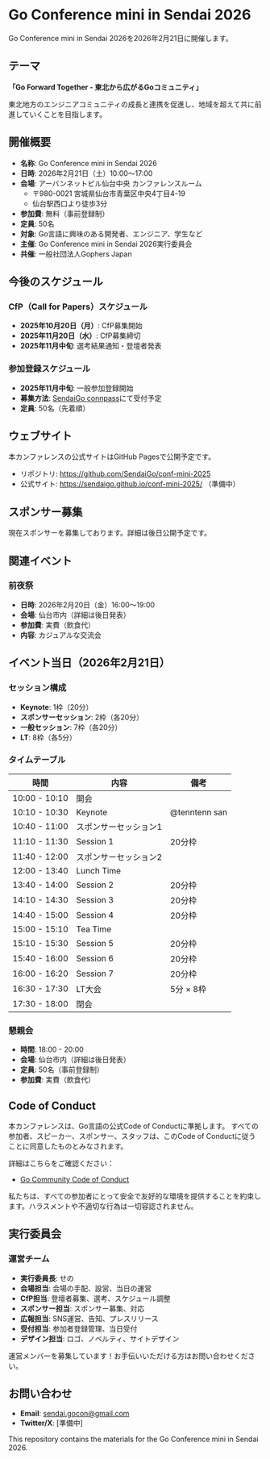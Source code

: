 # Go Conference mini in Sendai 2026

Go Conference mini in Sendai 2026を2026年2月21日に開催します。

## テーマ

**「Go Forward Together - 東北から広がるGoコミュニティ」**

東北地方のエンジニアコミュニティの成長と連携を促進し、地域を超えて共に前進していくことを目指します。

## 開催概要

- **名称**: Go Conference mini in Sendai 2026
- **日時**: 2026年2月21日（土）10:00〜17:00
- **会場**: アーバンネットビル仙台中央 カンファレンスルーム
  - 〒980-0021 宮城県仙台市青葉区中央4丁目4-19
  - 仙台駅西口より徒歩3分
- **参加費**: 無料（事前登録制）
- **定員**: 50名
- **対象**: Go言語に興味のある開発者、エンジニア、学生など
- **主催**: Go Conference mini in Sendai 2026実行委員会
- **共催**: 一般社団法人Gophers Japan

## 今後のスケジュール

### CfP（Call for Papers）スケジュール
- **2025年10月20日（月）**: CfP募集開始
- **2025年11月20日（水）**: CfP募集締切
- **2025年11月中旬**: 選考結果通知・登壇者発表

### 参加登録スケジュール
- **2025年11月中旬**: 一般参加登録開始
- **募集方法**: [SendaiGo connpass](https://sendaigo.connpass.com/)にて受付予定
- **定員**: 50名（先着順）

## ウェブサイト

本カンファレンスの公式サイトはGitHub Pagesで公開予定です。
- リポジトリ: https://github.com/SendaiGo/conf-mini-2025
- 公式サイト: https://sendaigo.github.io/conf-mini-2025/ （準備中）

## スポンサー募集

現在スポンサーを募集しております。詳細は後日公開予定です。

## 関連イベント

### 前夜祭
- **日時**: 2026年2月20日（金）16:00〜19:00
- **会場**: 仙台市内（詳細は後日発表）
- **参加費**: 実費（飲食代）
- **内容**: カジュアルな交流会

## イベント当日（2026年2月21日）

### セッション構成
- **Keynote**: 1枠（20分）
- **スポンサーセッション**: 2枠（各20分）
- **一般セッション**: 7枠（各20分）
- **LT**: 8枠（各5分）

### タイムテーブル
| 時間 | 内容 | 備考 |
|------|------|------|
| 10:00 - 10:10 | 開会 | |
| 10:10 - 10:30 | Keynote | @tenntenn san |
| 10:40 - 11:00 | スポンサーセッション1 | |
| 11:10 - 11:30 | Session 1 | 20分枠 |
| 11:40 - 12:00 | スポンサーセッション2 | |
| 12:00 - 13:40 | Lunch Time | |
| 13:40 - 14:00 | Session 2 | 20分枠 |
| 14:10 - 14:30 | Session 3 | 20分枠 |
| 14:40 - 15:00 | Session 4 | 20分枠 |
| 15:00 - 15:10 | Tea Time | |
| 15:10 - 15:30 | Session 5 | 20分枠 |
| 15:40 - 16:00 | Session 6 | 20分枠 |
| 16:00 - 16:20 | Session 7 | 20分枠 |
| 16:30 - 17:30 | LT大会 | 5分 × 8枠 |
| 17:30 - 18:00 | 閉会 | |

### 懇親会
- **時間**: 18:00 - 20:00
- **会場**: 仙台市内（詳細は後日発表）
- **定員**: 50名（事前登録制）
- **参加費**: 実費（飲食代）

## Code of Conduct

本カンファレンスは、Go言語の公式Code of Conductに準拠します。
すべての参加者、スピーカー、スポンサー、スタッフは、このCode of Conductに従うことに同意したものとみなされます。

詳細はこちらをご確認ください：
- [Go Community Code of Conduct](https://go.dev/conduct)

私たちは、すべての参加者にとって安全で友好的な環境を提供することを約束します。ハラスメントや不適切な行為は一切容認されません。

## 実行委員会

### 運営チーム
- **実行委員長**: せの 
- **会場担当**: 会場の手配、設営、当日の運営
- **CfP担当**: 登壇者募集、選考、スケジュール調整
- **スポンサー担当**: スポンサー募集、対応
- **広報担当**: SNS運営、告知、プレスリリース
- **受付担当**: 参加者登録管理、当日受付　
- **デザイン担当**: ロゴ、ノベルティ、サイトデザイン

運営メンバーを募集しています！お手伝いいただける方はお問い合わせください。

## お問い合わせ

- **Email**: sendai.gocon@gmail.com
- **Twitter/X**: [準備中]

This repository contains the materials for the Go Conference mini in Sendai 2026.

